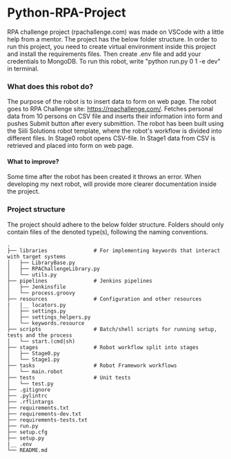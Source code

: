 # Python-RPA-Project
RPA challenge project (rpachallenge.com) was made on VSCode with a little help from a mentor.
The project has the below folder structure. In order to run this project, you need to create virtual environment inside this project and install the requirements files. Then create .env file and add your credentials to MongoDB. To run this robot, write "python run.py 0 1 -e dev" in terminal. 

### What does this robot do?
The purpose of the robot is to insert data to form on web page. The robot goes to RPA Challenge site: https://rpachallenge.com/. Fetches personal data from 10 persons on CSV file and inserts their information into form and pushes Submit button after every submittion. The robot has been built using the Siili Solutions robot template, where the robot's workflow is divided into different files. In Stage0 robot opens CSV-file. In Stage1 data from CSV is retrieved and placed into form on web page. 

#### What to improve?
Some time after the robot has been created it throws an error. When developing my next robot, will provide more clearer documentation inside the project. 


### Project structure

The project should adhere to the below folder structure. Folders should only contain files of the denoted type(s), following the naming conventions.

    .
    ├── libraries               # For implementing keywords that interact with target systems
    │   ├── LibraryBase.py
    │   ├── RPAChallengeLibrary.py
    │   └── utils.py
    ├── pipelines               # Jenkins pipelines
    │   ├── Jenkinsfile
    │   └── process.groovy
    ├── resources               # Configuration and other resources
    |   |__ locators.py
    │   ├── settings.py
    │   ├── settings_helpers.py
    │   └── keywords.resource
    ├── scripts                 # Batch/shell scripts for running setup, tests and the process
    │   └── start.(cmd|sh)
    ├── stages                  # Robot workflow split into stages
    │   ├── Stage0.py
    │   └── Stage1.py
    ├── tasks                   # Robot Framework workflows
    │   └── main.robot
    ├── tests                   # Unit tests
    │   └── test.py
    ├── .gitignore
    ├── .pylintrc
    ├── .rflintargs
    ├── requirements.txt
    ├── requirements-dev.txt
    ├── requirements-tests.txt
    ├── run.py
    ├── setup.cfg
    ├── setup.py
    |__ .env
    └── README.md
